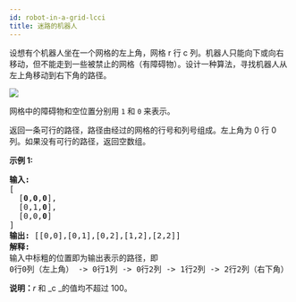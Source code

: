 ```yaml
---
id: robot-in-a-grid-lcci
title: 迷路的机器人
---
```

设想有个机器人坐在一个网格的左上角，网格 r 行 c 列。机器人只能向下或向右移动，但不能走到一些被禁止的网格（有障碍物）。设计一种算法，寻找机器人从左上角移动到右下角的路径。

![](https://assets.leetcode-cn.com/aliyun-lc-upload/uploads/2018/10/22/robot_maze.png)

网格中的障碍物和空位置分别用 <code>1</code> 和 <code>0</code> 来表示。

返回一条可行的路径，路径由经过的网格的行号和列号组成。左上角为 0 行 0 列。如果没有可行的路径，返回空数组。

**示例 1:**


<pre><strong>输入:<br/></strong>[<br/>  [<strong>0</strong>,<strong>0</strong>,<strong>0</strong>],<br/>  [0,1,<strong>0</strong>],<br/>  [0,0,<strong>0</strong>]<br/>]<br/><strong>输出:</strong> [[0,0],[0,1],[0,2],[1,2],[2,2]]<br/><strong>解释: <br/></strong>输入中标粗的位置即为输出表示的路径，即<br/>0行0列（左上角） -&gt; 0行1列 -&gt; 0行2列 -&gt; 1行2列 -&gt; 2行2列（右下角）</pre>

**说明：**_r_ 和 _c _的值均不超过 100。
